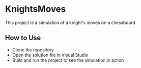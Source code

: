 # KnightsMoves
This project is a simulation of a knight's moves on a chessboard.

## How to Use
- Clone the repository
- Open the solution file in Visual Studio
- Build and run the project to see the simulation in action
